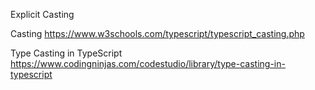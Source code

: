 Explicit Casting


Casting
https://www.w3schools.com/typescript/typescript_casting.php


Type Casting in TypeScript
https://www.codingninjas.com/codestudio/library/type-casting-in-typescript